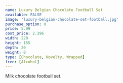 ```yaml
---
name: Luxury Belgian Chocolate Football Set
available: FALSE
image: 'luxury-belgian-chocolate-set-football.jpg'
purchase_option: 0
price: 5.99
cost_price: 2.396
width: 220
height: 155
depth: 20
weight: 0
type: [Chocolate, Novelty, Wrapped]
free: [Alcohol]
---
```

Milk chocolate football set.